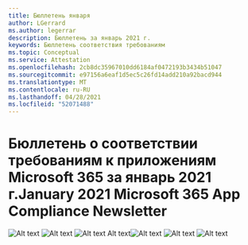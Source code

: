 ```yaml
---
title: Бюллетень января
author: LGerrard
ms.author: legerrar
description: Бюллетень за январь 2021 г.
keywords: Бюллетень соответствия требованиям
ms.topic: Conceptual
ms.service: Attestation
ms.openlocfilehash: 2cb8dc35967010dd6184af0472193b3434b51047
ms.sourcegitcommit: e97156a6eaf1d5ec5c26fd14add210a92bacd944
ms.translationtype: MT
ms.contentlocale: ru-RU
ms.lasthandoff: 04/28/2021
ms.locfileid: "52071488"
---
```

# <a name="january-2021-microsoft-365-app-compliance-newsletter"></a><span data-ttu-id="f3bf5-104">Бюллетень о соответствии требованиям к приложениям Microsoft 365 за январь 2021 г.</span><span class="sxs-lookup"><span data-stu-id="f3bf5-104">January 2021 Microsoft 365 App Compliance Newsletter</span></span>

<span data-ttu-id="f3bf5-105">![Alt text ](../media/Jan1.PNG)
 ![ Alt text ](../media/Jan2.PNG)
 ![ Alt text Alt text](../media/Jan3.PNG)</span><span class="sxs-lookup"><span data-stu-id="f3bf5-105">![Alt text](../media/Jan1.PNG)
![Alt text](../media/Jan2.PNG)
![Alt text](../media/Jan3.PNG)</span></span>

